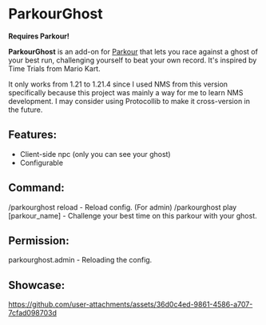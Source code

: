 # ParkourGhost

**Requires Parkour!**
​


**ParkourGhost** is an add-on for [Parkour](https://www.spigotmc.org/resources/parkour.23685/) that lets you race against a ghost of your best run, challenging yourself to beat your own record.
It's inspired by Time Trials from Mario Kart.

It only works from 1.21 to 1.21.4 since I used NMS from this version specifically because this project was mainly a way for me to learn NMS development. I may consider using Protocollib to make it cross-version in the future.

## Features:
- Client-side npc (only you can see your ghost)
- Configurable

## Command:
/parkourghost reload - Reload config. (For admin)
/parkourghost play [parkour_name] - Challenge your best time on this parkour with your ghost.

## Permission:
parkourghost.admin - Reloading the config.


## Showcase:



https://github.com/user-attachments/assets/36d0c4ed-9861-4586-a707-7cfad098703d



